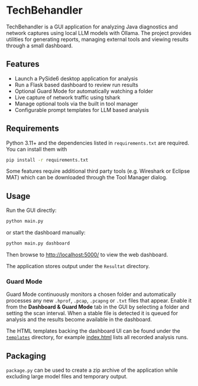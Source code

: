 # TechBehandler

TechBehandler is a GUI application for analyzing Java diagnostics and network captures using local LLM models with Ollama. The project provides utilities for generating reports, managing external tools and viewing results through a small dashboard.

## Features

- Launch a PySide6 desktop application for analysis
- Run a Flask based dashboard to review run results
- Optional Guard Mode for automatically watching a folder
- Live capture of network traffic using tshark
- Manage optional tools via the built in tool manager
- Configurable prompt templates for LLM based analysis

## Requirements

Python 3.11+ and the dependencies listed in `requirements.txt` are required. You can install them with

```bash
pip install -r requirements.txt
```

Some features require additional third party tools (e.g. Wireshark or Eclipse MAT) which can be downloaded through the Tool Manager dialog.

## Usage

Run the GUI directly:

```bash
python main.py
```

or start the dashboard manually:

```bash
python main.py dashboard
```

Then browse to [http://localhost:5000/](http://localhost:5000/) to view the web dashboard.

The application stores output under the `Resultat` directory.

### Guard Mode

Guard Mode continuously monitors a chosen folder and automatically processes any
new `.hprof`, `.pcap`, `.pcapng` or `.txt` files that appear. Enable it from the
**Dashboard & Guard Mode** tab in the GUI by selecting a folder and setting the
scan interval. When a stable file is detected it is queued for analysis and the
results become available in the dashboard.

The HTML templates backing the dashboard UI can be found under the
[`templates`](templates/) directory, for example
[index.html](templates/index.html) lists all recorded analysis runs.

## Packaging

`package.py` can be used to create a zip archive of the application while excluding large model files and temporary output.
